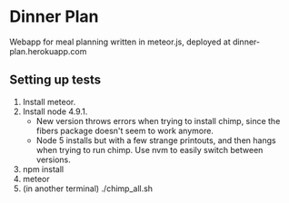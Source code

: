 # Dinner Plan
Webapp for meal planning written in meteor.js, deployed at dinner-plan.herokuapp.com



## Setting up tests
1. Install meteor.
2. Install node 4.9.1. 
   - New version throws errors when trying to install chimp, since the fibers package doesn't seem to work anymore. 
   - Node 5 installs but with a few strange printouts, and then hangs when trying to run chimp.
   Use nvm to easily switch between versions.
3. npm install
4. meteor
5. (in another terminal) ./chimp_all.sh

